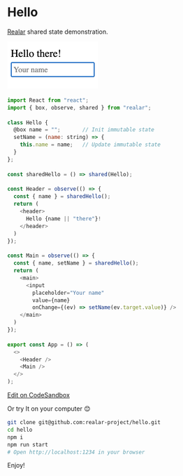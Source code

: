 # Hello

[Realar](https://github.com/betula/realar) shared state demonstration.

[<img alt="demo video" src="./preview.gif" width="208" height="108">](./src/app.js)

```javascript
import React from "react";
import { box, observe, shared } from "realar";

class Hello {
  @box name = "";       // Init immutable state
  setName = (name: string) => {
    this.name = name;   // Update immutable state
  }
};

const sharedHello = () => shared(Hello);

const Header = observe(() => {
  const { name } = sharedHello();
  return (
    <header>
      Hello {name || "there"}!
    </header>
  )
});

const Main = observe(() => {
  const { name, setName } = sharedHello();
  return (
    <main>
      <input
        placeholder="Your name"
        value={name}
        onChange={(ev) => setName(ev.target.value)} />
    </main>
  )
});

export const App = () => (
  <>
    <Header />
    <Main />
  </>
);
```

[Edit on CodeSandbox](https://codesandbox.io/s/realar-hello-example-w5b33?file=/src/App.tsx)

Or try It on your computer :blush:

```bash
git clone git@github.com:realar-project/hello.git
cd hello
npm i
npm run start
# Open http://localhost:1234 in your browser
```

Enjoy!
